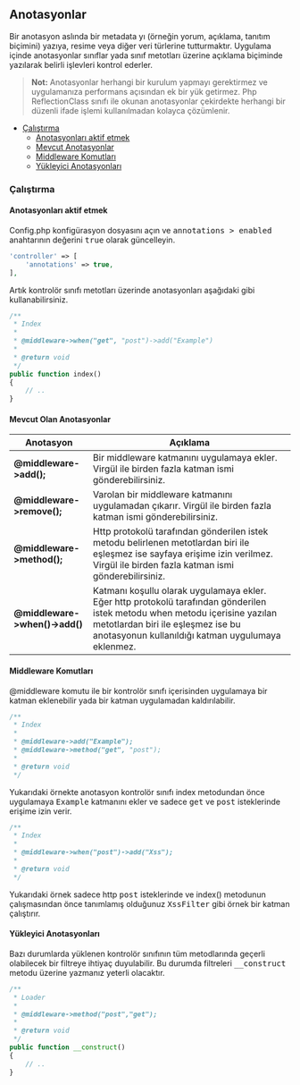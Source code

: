 
## Anotasyonlar

Bir anotasyon aslında bir metadata yı (örneğin yorum,  açıklama, tanıtım biçimini) yazıya, resime veya diğer veri türlerine tutturmaktır. Uygulama içinde anotasyonlar sınıflar yada sınıf metotları üzerine açıklama biçiminde yazılarak belirli işlevleri kontrol ederler.

> **Not:** Anotasyonlar herhangi bir kurulum yapmayı gerektirmez ve uygulamanıza performans açısından ek bir yük getirmez. Php ReflectionClass sınıfı ile okunan anotasyonlar çekirdekte herhangi bir düzenli ifade işlemi kullanılmadan kolayca çözümlenir.

<ul>
    <li>
        <a href="#running">Çalıştırma</a>
        <ul>
            <li><a href="#enabling-annotations">Anotasyonları aktif etmek</a></li>
            <li><a href="#available-annotations">Mevcut Anotasyonlar</a></li>
            <li><a href="#middleware">Middleware Komutları</a></li>
            <li><a href="#loader-annotations">Yükleyici Anotasyonları</a></li>
        </ul>
    </li>
</ul>

<a name="running"></a>

### Çalıştırma

<a name="enabling-annotations"></a>

#### Anotasyonları aktif etmek

Config.php konfigürasyon dosyasını açın ve <kbd>annotations > enabled</kbd> anahtarının değerini <kbd>true</kbd> olarak güncelleyin.

```php
'controller' => [
    'annotations' => true,
],
```

Artık kontrolör sınıfı metotları üzerinde anotasyonları aşağıdaki gibi kullanabilirsiniz.

```php
/**
 * Index
 *
 * @middleware->when("get", "post")->add("Example")
 * 
 * @return void
 */
public function index()
{
    // ..
}
```

<a name="available-annotations"></a>

#### Mevcut Olan Anotasyonlar

<table>
    <thead>
        <tr>
            <th>Anotasyon</th>    
            <th>Açıklama</th>
        </tr>
    </thead>
    <tbody>
        <tr>
            <td><b>@middleware->add();</b></td>
            <td>Bir middleware katmanını uygulamaya ekler. Virgül ile birden fazla katman ismi gönderebilirsiniz.</td>
        </tr>
        <tr>
            <td><b>@middleware->remove();</b></td>
            <td>Varolan bir middleware katmanını uygulamadan çıkarır. Virgül ile birden fazla katman ismi gönderebilirsiniz.</td>
        </tr>
        <tr>
            <td><b>@middleware->method();</b></td>
            <td>Http protokolü tarafından gönderilen istek metodu belirlenen metotlardan biri ile eşleşmez ise sayfaya erişime izin verilmez. Virgül ile birden fazla katman ismi gönderebilirsiniz.</td>
        </tr>
         <tr>
            <td><b>@middleware->when()->add()</b></td>
            <td>Katmanı koşullu olarak uygulamaya ekler. Eğer http protokolü tarafından gönderilen istek metodu when metodu içerisine yazılan metotlardan biri ile eşleşmez ise bu anotasyonun kullanıldığı katman uygulumaya eklenmez.</td>
        </tr>
    </tbody>
</table>

<a name="middleware"></a>

#### Middleware Komutları

@middleware komutu ile bir kontrolör sınıfı içerisinden uygulamaya bir katman eklenebilir yada bir katman uygulamadan kaldırılabilir.

```php
/**
 * Index
 *
 * @middleware->add("Example");
 * @middleware->method("get", "post");
 *
 * @return void
 */
```

Yukarıdaki örnekte anotasyon kontrolör sınıfı index metodundan önce uygulamaya <kbd>Example</kbd> katmanını ekler ve sadece <kbd>get</kbd> ve <kbd>post</kbd> isteklerinde erişime izin verir.

```php
/**
 * Index
 *
 * @middleware->when("post")->add("Xss");
 * 
 * @return void
 */
```

Yukarıdaki örnek sadece http <kbd>post</kbd> isteklerinde ve index() metodunun çalışmasından önce tanımlamış olduğunuz <kbd>XssFilter</kbd> gibi örnek bir katman çalıştırır.


<a name="loader-annotations"></a>

#### Yükleyici Anotasyonları

Bazı durumlarda yüklenen kontrolör sınıfının tüm metodlarında geçerli olabilecek bir filtreye ihtiyaç duyulabilir. Bu durumda filtreleri <kbd>__construct</kbd> metodu üzerine yazmanız yeterli olacaktır.

```php
/**
 * Loader
 *
 * @middleware->method("post","get");
 * 
 * @return void
 */
public function __construct()
{
    // ..
}
```